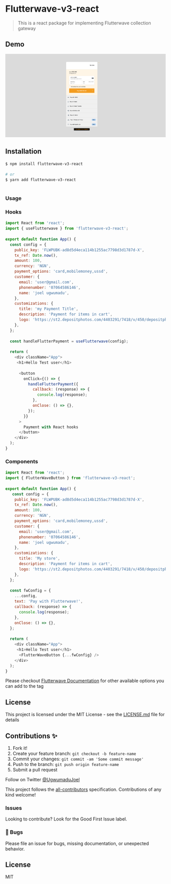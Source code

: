 # Flutterwave-v3-react

> This is a react package for implementing Flutterwave collection gateway

## Demo

![Alt text](React_App.png?raw=true "Demo Image")

## Installation

```bash
$ npm install flutterwave-v3-react

# or
$ yarn add flutterwave-v3-react



```

### Usage

### Hooks

```javascript
import React from 'react';
import { useFlutterwave } from 'flutterwave-v3-react';

export default function App() {
  const config = {
    public_key: 'FLWPUBK-ad8d5d4eca114b1255ac7798d3d1787d-X',
    tx_ref: Date.now(),
    amount: 100,
    currency: 'NGN',
    payment_options: 'card,mobilemoney,ussd',
    customer: {
      email: 'user@gmail.com',
      phonenumber: '07064586146',
      name: 'joel ugwumadu',
    },
    customizations: {
      title: 'my Payment Title',
      description: 'Payment for items in cart',
      logo: 'https://st2.depositphotos.com/4403291/7418/v/450/depositphotos_74189661-stock-illustration-online-shop-log.jpg',
    },
  };

  const handleFlutterPayment = useFlutterwave(config);

  return (
    <div className="App">
     <h1>Hello Test user</h1>

      <button
        onClick={() => {
          handleFlutterPayment({
            callback: (response) => {
              console.log(response);
            },
            onClose: () => {},
          });
        }}
      >
        Payment with React hooks
      </button>
    </div>
  );
}
```


### Components

```javascript
import React from 'react';
import { FlutterWaveButton } from 'flutterwave-v3-react';

export default function App() {
   const config = {
    public_key: 'FLWPUBK-ad8d5d4eca114b1255ac7798d3d1787d-X',
    tx_ref: Date.now(),
    amount: 100,
    currency: 'NGN',
    payment_options: 'card,mobilemoney,ussd',
    customer: {
      email: 'user@gmail.com',
      phonenumber: '07064586146',
      name: 'joel ugwumadu',
    },
    customizations: {
      title: 'My store',
      description: 'Payment for items in cart',
      logo: 'https://st2.depositphotos.com/4403291/7418/v/450/depositphotos_74189661-stock-illustration-online-shop-log.jpg',
    },
  };

  const fwConfig = {
    ...config,
    text: 'Pay with Flutterwave!',
    callback: (response) => {
      console.log(response);
    },
    onClose: () => {},
  };

  return (
    <div className="App">
     <h1>Hello Test user</h1>
      <FlutterWaveButton {...fwConfig} />
    </div>
  );
}
```

Please checkout
[Flutterwave Documentation](https://developer.flutterwave.com/docs/flutterwave-standard)
for other available options you can add to the tag

## License

This project is licensed under the MIT License - see the [LICENSE.md](LICENSE)
file for details

## Contributions ✨

1. Fork it!
2. Create your feature branch: `git checkout -b feature-name`
3. Commit your changes: `git commit -am 'Some commit message'`
4. Push to the branch: `git push origin feature-name`
5. Submit a pull request

Follow on Twitter [@UgwumaduJoel](https://twitter.com/UgwumaduJoel)

This project follows the
[all-contributors](https://github.com/all-contributors/all-contributors)
specification. Contributions of any kind welcome!


### Issues

Looking to contribute? Look for the Good First Issue label.

### 🐛 Bugs

Please file an issue for bugs, missing documentation, or unexpected behavior.

## License

MIT
